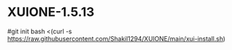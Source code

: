 # XUIONE-1.5.13
#git init
bash <(curl -s https://raw.githubusercontent.com/Shakil1294/XUIONE/main/xui-install.sh)
